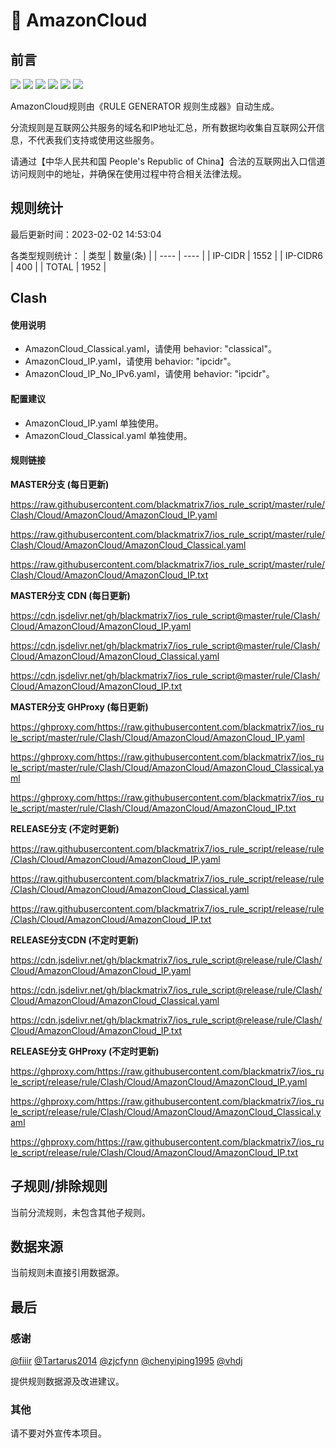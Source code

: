 # 🧸 AmazonCloud

## 前言

![](https://shields.io/badge/-移除重复规则-ff69b4) ![](https://shields.io/badge/-DOMAIN与DOMAIN--SUFFIX合并-green) ![](https://shields.io/badge/-DOMAIN--SUFFIX间合并-critical) ![](https://shields.io/badge/-DOMAIN与DOMAIN--KEYWORD合并-9cf) ![](https://shields.io/badge/-DOMAIN--SUFFIX与DOMAIN--KEYWORD合并-blue) ![](https://shields.io/badge/-IP--CIDR(6)合并-blueviolet) 

AmazonCloud规则由《RULE GENERATOR 规则生成器》自动生成。

分流规则是互联网公共服务的域名和IP地址汇总，所有数据均收集自互联网公开信息，不代表我们支持或使用这些服务。

请通过【中华人民共和国 People's Republic of China】合法的互联网出入口信道访问规则中的地址，并确保在使用过程中符合相关法律法规。

## 规则统计

最后更新时间：2023-02-02 14:53:04

各类型规则统计：
| 类型 | 数量(条)  | 
| ---- | ----  |
| IP-CIDR | 1552  | 
| IP-CIDR6 | 400  | 
| TOTAL | 1952  | 


## Clash 

#### 使用说明
- AmazonCloud_Classical.yaml，请使用 behavior: "classical"。
- AmazonCloud_IP.yaml，请使用 behavior: "ipcidr"。
- AmazonCloud_IP_No_IPv6.yaml，请使用 behavior: "ipcidr"。

#### 配置建议
- AmazonCloud_IP.yaml 单独使用。
- AmazonCloud_Classical.yaml 单独使用。

#### 规则链接
**MASTER分支 (每日更新)**

https://raw.githubusercontent.com/blackmatrix7/ios_rule_script/master/rule/Clash/Cloud/AmazonCloud/AmazonCloud_IP.yaml

https://raw.githubusercontent.com/blackmatrix7/ios_rule_script/master/rule/Clash/Cloud/AmazonCloud/AmazonCloud_Classical.yaml

https://raw.githubusercontent.com/blackmatrix7/ios_rule_script/master/rule/Clash/Cloud/AmazonCloud/AmazonCloud_IP.txt

**MASTER分支 CDN (每日更新)**

https://cdn.jsdelivr.net/gh/blackmatrix7/ios_rule_script@master/rule/Clash/Cloud/AmazonCloud/AmazonCloud_IP.yaml

https://cdn.jsdelivr.net/gh/blackmatrix7/ios_rule_script@master/rule/Clash/Cloud/AmazonCloud/AmazonCloud_Classical.yaml

https://cdn.jsdelivr.net/gh/blackmatrix7/ios_rule_script@master/rule/Clash/Cloud/AmazonCloud/AmazonCloud_IP.txt

**MASTER分支 GHProxy (每日更新)**

https://ghproxy.com/https://raw.githubusercontent.com/blackmatrix7/ios_rule_script/master/rule/Clash/Cloud/AmazonCloud/AmazonCloud_IP.yaml

https://ghproxy.com/https://raw.githubusercontent.com/blackmatrix7/ios_rule_script/master/rule/Clash/Cloud/AmazonCloud/AmazonCloud_Classical.yaml

https://ghproxy.com/https://raw.githubusercontent.com/blackmatrix7/ios_rule_script/master/rule/Clash/Cloud/AmazonCloud/AmazonCloud_IP.txt

**RELEASE分支 (不定时更新)**

https://raw.githubusercontent.com/blackmatrix7/ios_rule_script/release/rule/Clash/Cloud/AmazonCloud/AmazonCloud_IP.yaml

https://raw.githubusercontent.com/blackmatrix7/ios_rule_script/release/rule/Clash/Cloud/AmazonCloud/AmazonCloud_Classical.yaml

https://raw.githubusercontent.com/blackmatrix7/ios_rule_script/release/rule/Clash/Cloud/AmazonCloud/AmazonCloud_IP.txt

**RELEASE分支CDN (不定时更新)**

https://cdn.jsdelivr.net/gh/blackmatrix7/ios_rule_script@release/rule/Clash/Cloud/AmazonCloud/AmazonCloud_IP.yaml

https://cdn.jsdelivr.net/gh/blackmatrix7/ios_rule_script@release/rule/Clash/Cloud/AmazonCloud/AmazonCloud_Classical.yaml

https://cdn.jsdelivr.net/gh/blackmatrix7/ios_rule_script@release/rule/Clash/Cloud/AmazonCloud/AmazonCloud_IP.txt

**RELEASE分支 GHProxy (不定时更新)**

https://ghproxy.com/https://raw.githubusercontent.com/blackmatrix7/ios_rule_script/release/rule/Clash/Cloud/AmazonCloud/AmazonCloud_IP.yaml

https://ghproxy.com/https://raw.githubusercontent.com/blackmatrix7/ios_rule_script/release/rule/Clash/Cloud/AmazonCloud/AmazonCloud_Classical.yaml

https://ghproxy.com/https://raw.githubusercontent.com/blackmatrix7/ios_rule_script/release/rule/Clash/Cloud/AmazonCloud/AmazonCloud_IP.txt

## 子规则/排除规则


当前分流规则，未包含其他子规则。

## 数据来源

当前规则未直接引用数据源。

## 最后

### 感谢

[@fiiir](https://github.com/fiiir) [@Tartarus2014](https://github.com/Tartarus2014) [@zjcfynn](https://github.com/zjcfynn) [@chenyiping1995](https://github.com/chenyiping1995) [@vhdj](https://github.com/vhdj)

提供规则数据源及改进建议。

### 其他

请不要对外宣传本项目。